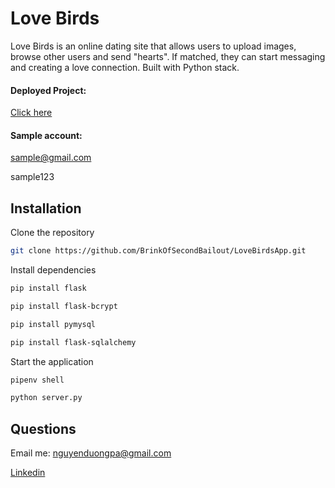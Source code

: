 # Love Birds

Love Birds is an online dating site that allows users to upload images, browse other users and send "hearts". If matched, they can start messaging and creating a love connection. Built with Python stack.

#### Deployed Project: 
[Click here](http://35.87.40.39/)

#### Sample account:

sample@gmail.com

sample123

## Installation

Clone the repository

```bash
git clone https://github.com/BrinkOfSecondBailout/LoveBirdsApp.git
```

Install dependencies 

```bash
pip install flask
```
```bash
pip install flask-bcrypt
```
```bash
pip install pymysql
```
```bash
pip install flask-sqlalchemy
```

Start the application
```bash
pipenv shell
```
```bash
python server.py
```

## Questions

Email me: nguyenduongpa@gmail.com

[Linkedin](https://www.linkedin.com/in/softwaredev-nguyen/)
